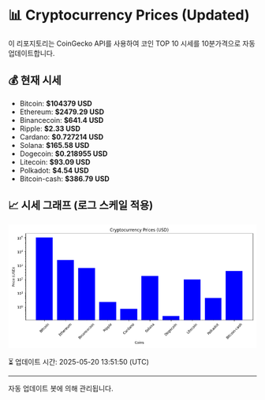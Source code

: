 
# 📊 Cryptocurrency Prices (Updated)

이 리포지토리는 CoinGecko API를 사용하여 코인 TOP 10 시세를 10분가격으로 자동 업데이트합니다.

## 💰 현재 시세
- Bitcoin: **$104379 USD**
- Ethereum: **$2479.29 USD**
- Binancecoin: **$641.4 USD**
- Ripple: **$2.33 USD**
- Cardano: **$0.727214 USD**
- Solana: **$165.58 USD**
- Dogecoin: **$0.218955 USD**
- Litecoin: **$93.09 USD**
- Polkadot: **$4.54 USD**
- Bitcoin-cash: **$386.79 USD**

## 📈 시세 그래프 (로그 스케일 적용)
![Crypto Prices](crypto_prices.png)

⏳ 업데이트 시간: 2025-05-20 13:51:50 (UTC)

---
자동 업데이트 봇에 의해 관리됩니다.
